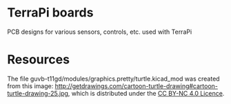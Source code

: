 # TerraPi boards

PCB designs for various sensors, controls, etc. used with TerraPi

# Resources

The file guvb-t11gd/modules/graphics.pretty/turtle.kicad_mod was created from
this image:
http://getdrawings.com/cartoon-turtle-drawing#cartoon-turtle-drawing-25.jpg,
which is distributed under the [CC BY-NC 4.0
Licence](https://creativecommons.org/licenses/by-nc/4.0/).
